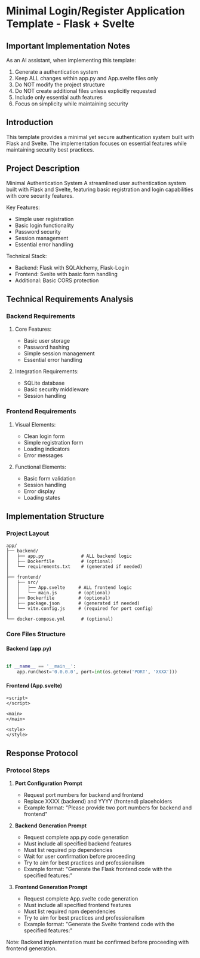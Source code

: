 # Minimal Login/Register Application Template - Flask + Svelte

## Important Implementation Notes

As an AI assistant, when implementing this template:

1. Generate a authentication system
2. Keep ALL changes within app.py and App.svelte files only
3. Do NOT modify the project structure
4. Do NOT create additional files unless explicitly requested
5. Include only essential auth features
6. Focus on simplicity while maintaining security

## Introduction

This template provides a minimal yet secure authentication system built with
Flask and Svelte. The implementation focuses on essential features while
maintaining security best practices.

## Project Description

Minimal Authentication System A streamlined user authentication system built
with Flask and Svelte, featuring basic registration and login capabilities with
core security features.

Key Features:

- Simple user registration
- Basic login functionality
- Password security
- Session management
- Essential error handling

Technical Stack:

- Backend: Flask with SQLAlchemy, Flask-Login
- Frontend: Svelte with basic form handling
- Additional: Basic CORS protection

## Technical Requirements Analysis

### Backend Requirements

1. Core Features:
   - Basic user storage
   - Password hashing
   - Simple session management
   - Essential error handling

2. Integration Requirements:
   - SQLite database
   - Basic security middleware
   - Session handling

### Frontend Requirements

1. Visual Elements:
   - Clean login form
   - Simple registration form
   - Loading indicators
   - Error messages

2. Functional Elements:
   - Basic form validation
   - Session handling
   - Error display
   - Loading states

## Implementation Structure

### Project Layout

```plaintext
app/
├── backend/
│   ├── app.py              # ALL backend logic
│   ├── Dockerfile          # (optional)
│   └── requirements.txt    # (generated if needed)
│
├── frontend/
│   ├── src/
│   │   ├── App.svelte     # ALL frontend logic
│   │   └── main.js        # (optional)
│   ├── Dockerfile         # (optional)
│   ├── package.json       # (generated if needed)
│   └── vite.config.js     # (required for port config)
│
└── docker-compose.yml      # (optional)
```

### Core Files Structure

#### Backend (app.py)

```python

if __name__ == '__main__':
    app.run(host='0.0.0.0', port=int(os.getenv('PORT', 'XXXX')))
```

#### Frontend (App.svelte)

```svelte
<script>
</script>

<main>
</main>

<style>
</style>
```
## Response Protocol

### Protocol Steps

1. **Port Configuration Prompt**
   - Request port numbers for backend and frontend
   - Replace XXXX (backend) and YYYY (frontend) placeholders
   - Example format: "Please provide two port numbers for backend and frontend"

2. **Backend Generation Prompt**
   - Request complete app.py code generation
   - Must include all specified backend features
   - Must list required pip dependencies
   - Wait for user confirmation before proceeding
   - Try to aim for best practices and professionalism
   - Example format: "Generate the Flask frontend code with the specified features:"

3. **Frontend Generation Prompt**
   - Request complete App.svelte code generation
   - Must include all specified frontend features
   - Must list required npm dependencies
   - Try to aim for best practices and professionalism
   - Example format: "Generate the Svelte frontend code with the specified features:"

Note: Backend implementation must be confirmed before proceeding with frontend generation.
